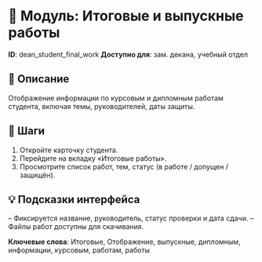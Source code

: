 # 📘 Модуль: Итоговые и выпускные работы
**ID**: dean_student_final_work
**Доступно для**: зам. декана, учебный отдел

## 📝 Описание
Отображение информации по курсовым и дипломным работам студента, включая темы, руководителей, даты защиты.

## 🩜 Шаги
1. Откройте карточку студента.
2. Перейдите на вкладку «Итоговые работы».
3. Просмотрите список работ, тем, статус (в работе / допущен / защищён).

## 💡 Подсказки интерфейса
– Фиксируется название, руководитель, статус проверки и дата сдачи.
– Файлы работ доступны для скачивания.

**Ключевые слова**: Итоговые, Отображение, выпускные, дипломным, информации, курсовым, работам, работы
